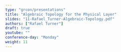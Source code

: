 ```yaml
---
type: "grcon/presentations"
title: "Algebraic Topology for the Physical Layer"
slides: "11-Rafael_Turner-Algebraic-Topology.pdf"
authors: ["Rafael Turner"]
draft: true
youtube: ""
conference-day: "Monday"
weight: 11
---
```


